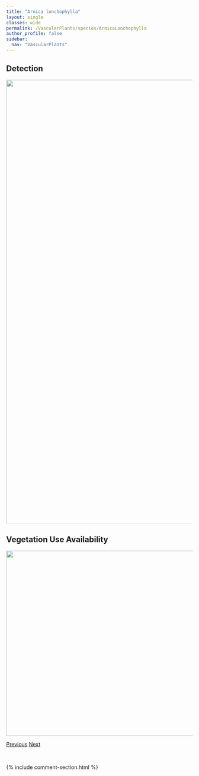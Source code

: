 ```yaml
---
title: "Arnica lonchophylla"
layout: single
classes: wide
permalink: /VascularPlants/species/ArnicaLonchophylla
author_profile: false
sidebar:
  nav: "VascularPlants"
---
```


<h2>Detection</h2>

<a href="https://drive.google.com/uc?export=view&id=1uqShMjeVehEkQXr57Mxt2vJAbaMER9ty">
<img src="https://drive.google.com/uc?export=view&id=1uqShMjeVehEkQXr57Mxt2vJAbaMER9ty" height = "1200" width = "800">
</a>


<h2>Vegetation Use Availability</h2>

<a href="https://drive.google.com/uc?export=view&id=1siZ5WBitMbluLnh3gxmGaPHTyWxskWny">
<img src="https://drive.google.com/uc?export=view&id=1siZ5WBitMbluLnh3gxmGaPHTyWxskWny" height = "500" width = "1000">
</a>


<a href="/DevelopmentWebsite/VascularPlants/species/ArnicaLatifolia" class="pagination--pager" title="Arnica latifolia">Previous</a> <a href="/DevelopmentWebsite/VascularPlants/species/ArnicaMollis" class="pagination--pager" title="Arnica mollis">Next</a>

<p>&nbsp;</p>

{% include comment-section.html %}
